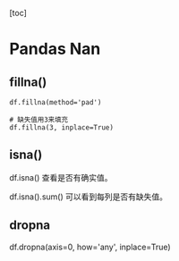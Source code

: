 [toc]


# Pandas Nan

## fillna()

```
df.fillna(method='pad')
```

```
# 缺失值用3来填充
df.fillna(3, inplace=True)
```

## isna()

df.isna() 查看是否有确实值。

df.isna().sum() 可以看到每列是否有缺失值。

## dropna

df.dropna(axis=0, how='any', inplace=True)